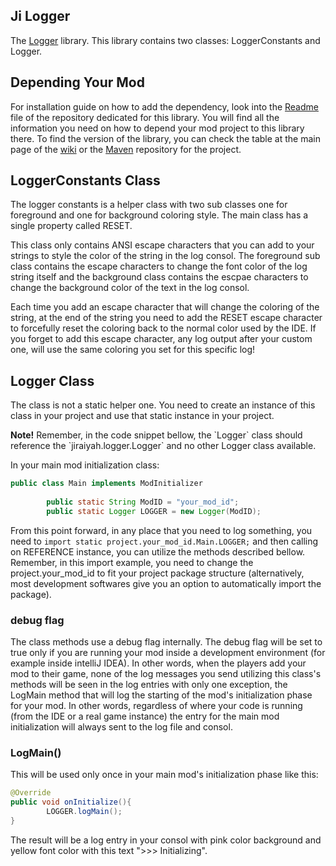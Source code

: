 ## Ji Logger

The [Logger](https://github.com/drkhodakarami/JiLogger) library. This library contains two classes: LoggerConstants and Logger.

## Depending Your Mod

For installation guide on how to add the dependency, look into the [Readme](https://github.com/drkhodakarami/JiLogger) file of the repository dedicated for this library. You will find all the information you need on how to depend your mod project to this library there. To find the version of the library, you can check the table at the main page of the [wiki](https://drkhodakarami.github.io/) or the [Maven](https://repo.repsy.io/mvn/jiraiyah/jilibs/jiraiyah/logger/) repository for the project.

## LoggerConstants Class

The logger constants is a helper class with two sub classes one for foreground and one for background coloring style. The main class has a single property called RESET.

This class only contains ANSI escape characters that you can add to your strings to style the color of the string in the log consol. The foreground sub class contains the escape characters to change the font color of the log string itself and the background class contains the escpae characters to change the background color of the text in the log consol.

Each time you add an escape character that will change the coloring of the string, at the end of the string you need to add the RESET escape character to forcefully reset the coloring back to the normal color used by the IDE. If you forget to add this escape character, any log output after your custom one, will use the same coloring you set for this specific log!

## Logger Class

The class is not a static helper one. You need to create an instance of this class in your project and use that static instance in your project. 

<div class="alert alert-dismissible alert-info">
  <strong>Note!</strong> Remember, in the code snippet bellow, the `Logger` class should reference the `jiraiyah.logger.Logger` and no other Logger class available.
</div>

In your main mod initialization class:
```java
public class Main implements ModInitializer
        
        public static String ModID = "your_mod_id";
        public static Logger LOGGER = new Logger(ModID);
```

From this point forward, in any place that you need to log something, you need to `import static project.your_mod_id.Main.LOGGER;` and then calling on REFERENCE instance, you can utilize the methods described bellow. Remember, in this import example, you need to change the project.your_mod_id to fit your project package structure (alternatively, most development softwares give you an option to automatically import the package).

### debug flag

The class methods use a debug flag internally. The debug flag will be set to true only if you are running your mod inside a development environment (for example inside intelliJ IDEA). In other words, when the players add your mod to their game, none of the log messages you send utilizing this class's methods will be seen in the log entries with only one exception, the LogMain method that will log the starting of the mod's initialization phase for your mod. In other words, regardless of where your code is running (from the IDE or a real game instance) the entry for the main mod initialization will always sent to the log file and consol.

### LogMain()

This will be used only once in your main mod's initialization phase like this:

```java
@Override
public void onInitialize(){
        LOGGER.logMain();
}
```

The result will be a log entry in your consol with pink color background and yellow font color with this text ">>> Initializing".